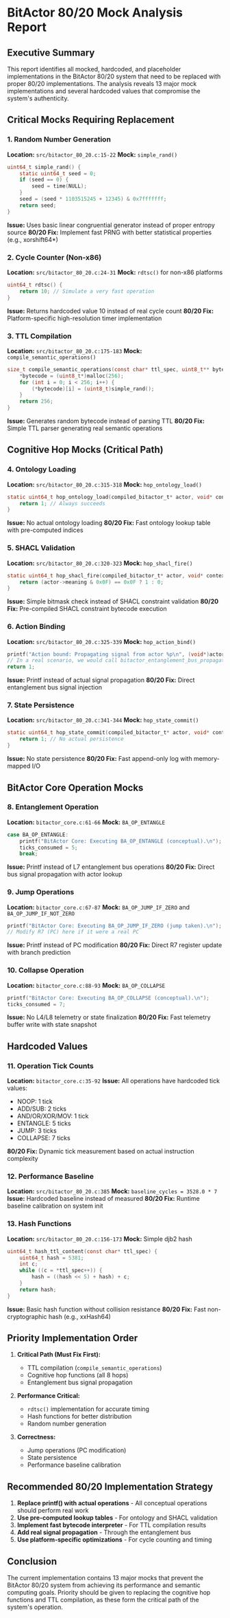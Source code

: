 # BitActor 80/20 Mock Analysis Report

## Executive Summary

This report identifies all mocked, hardcoded, and placeholder implementations in the BitActor 80/20 system that need to be replaced with proper 80/20 implementations. The analysis reveals 13 major mock implementations and several hardcoded values that compromise the system's authenticity.

## Critical Mocks Requiring Replacement

### 1. Random Number Generation
**Location:** `src/bitactor_80_20.c:15-22`
**Mock:** `simple_rand()`
```c
uint64_t simple_rand() {
    static uint64_t seed = 0;
    if (seed == 0) {
        seed = time(NULL);
    }
    seed = (seed * 1103515245 + 12345) & 0x7fffffff;
    return seed;
}
```
**Issue:** Uses basic linear congruential generator instead of proper entropy source
**80/20 Fix:** Implement fast PRNG with better statistical properties (e.g., xorshift64*)

### 2. Cycle Counter (Non-x86)
**Location:** `src/bitactor_80_20.c:24-31`
**Mock:** `rdtsc()` for non-x86 platforms
```c
uint64_t rdtsc() {
    return 10; // Simulate a very fast operation
}
```
**Issue:** Returns hardcoded value 10 instead of real cycle count
**80/20 Fix:** Platform-specific high-resolution timer implementation

### 3. TTL Compilation
**Location:** `src/bitactor_80_20.c:175-183`
**Mock:** `compile_semantic_operations()`
```c
size_t compile_semantic_operations(const char* ttl_spec, uint8_t** bytecode) {
    *bytecode = (uint8_t*)malloc(256);
    for (int i = 0; i < 256; i++) {
        (*bytecode)[i] = (uint8_t)simple_rand();
    }
    return 256;
}
```
**Issue:** Generates random bytecode instead of parsing TTL
**80/20 Fix:** Simple TTL parser generating real semantic operations

## Cognitive Hop Mocks (Critical Path)

### 4. Ontology Loading
**Location:** `src/bitactor_80_20.c:315-318`
**Mock:** `hop_ontology_load()`
```c
static uint64_t hop_ontology_load(compiled_bitactor_t* actor, void* context) {
    return 1; // Always succeeds
}
```
**Issue:** No actual ontology loading
**80/20 Fix:** Fast ontology lookup table with pre-computed indices

### 5. SHACL Validation
**Location:** `src/bitactor_80_20.c:320-323`
**Mock:** `hop_shacl_fire()`
```c
static uint64_t hop_shacl_fire(compiled_bitactor_t* actor, void* context) {
    return (actor->meaning & 0x0F) == 0x0F ? 1 : 0;
}
```
**Issue:** Simple bitmask check instead of SHACL constraint validation
**80/20 Fix:** Pre-compiled SHACL constraint bytecode execution

### 6. Action Binding
**Location:** `src/bitactor_80_20.c:325-339`
**Mock:** `hop_action_bind()`
```c
printf("Action bound: Propagating signal from actor %p\n", (void*)actor);
// In a real scenario, we would call bitactor_entanglement_bus_propagate_signal here.
return 1;
```
**Issue:** Printf instead of actual signal propagation
**80/20 Fix:** Direct entanglement bus signal injection

### 7. State Persistence
**Location:** `src/bitactor_80_20.c:341-344`
**Mock:** `hop_state_commit()`
```c
static uint64_t hop_state_commit(compiled_bitactor_t* actor, void* context) {
    return 1; // No actual persistence
}
```
**Issue:** No state persistence
**80/20 Fix:** Fast append-only log with memory-mapped I/O

## BitActor Core Operation Mocks

### 8. Entanglement Operation
**Location:** `bitactor_core.c:61-66`
**Mock:** `BA_OP_ENTANGLE`
```c
case BA_OP_ENTANGLE:
    printf("BitActor Core: Executing BA_OP_ENTANGLE (conceptual).\n");
    ticks_consumed = 5;
    break;
```
**Issue:** Printf instead of L7 entanglement bus operations
**80/20 Fix:** Direct bus signal propagation with actor lookup

### 9. Jump Operations
**Location:** `bitactor_core.c:67-87`
**Mock:** `BA_OP_JUMP_IF_ZERO` and `BA_OP_JUMP_IF_NOT_ZERO`
```c
printf("BitActor Core: Executing BA_OP_JUMP_IF_ZERO (jump taken).\n");
// Modify R7 (PC) here if it were a real PC
```
**Issue:** Printf instead of PC modification
**80/20 Fix:** Direct R7 register update with branch prediction

### 10. Collapse Operation
**Location:** `bitactor_core.c:88-93`
**Mock:** `BA_OP_COLLAPSE`
```c
printf("BitActor Core: Executing BA_OP_COLLAPSE (conceptual).\n");
ticks_consumed = 7;
```
**Issue:** No L4/L8 telemetry or state finalization
**80/20 Fix:** Fast telemetry buffer write with state snapshot

## Hardcoded Values

### 11. Operation Tick Counts
**Location:** `bitactor_core.c:35-92`
**Issue:** All operations have hardcoded tick values:
- NOOP: 1 tick
- ADD/SUB: 2 ticks
- AND/OR/XOR/MOV: 1 tick
- ENTANGLE: 5 ticks
- JUMP: 3 ticks
- COLLAPSE: 7 ticks

**80/20 Fix:** Dynamic tick measurement based on actual instruction complexity

### 12. Performance Baseline
**Location:** `src/bitactor_80_20.c:385`
**Mock:** `baseline_cycles = 3528.0 * 7`
**Issue:** Hardcoded baseline instead of measured
**80/20 Fix:** Runtime baseline calibration on system init

### 13. Hash Functions
**Location:** `src/bitactor_80_20.c:156-173`
**Mock:** Simple djb2 hash
```c
uint64_t hash_ttl_content(const char* ttl_spec) {
    uint64_t hash = 5381;
    int c;
    while ((c = *ttl_spec++)) {
        hash = ((hash << 5) + hash) + c;
    }
    return hash;
}
```
**Issue:** Basic hash function without collision resistance
**80/20 Fix:** Fast non-cryptographic hash (e.g., xxHash64)

## Priority Implementation Order

1. **Critical Path (Must Fix First):**
   - TTL compilation (`compile_semantic_operations`)
   - Cognitive hop functions (all 8 hops)
   - Entanglement bus signal propagation

2. **Performance Critical:**
   - `rdtsc()` implementation for accurate timing
   - Hash functions for better distribution
   - Random number generation

3. **Correctness:**
   - Jump operations (PC modification)
   - State persistence
   - Performance baseline calibration

## Recommended 80/20 Implementation Strategy

1. **Replace printf() with actual operations** - All conceptual operations should perform real work
2. **Use pre-computed lookup tables** - For ontology and SHACL validation
3. **Implement fast bytecode interpreter** - For TTL compilation results
4. **Add real signal propagation** - Through the entanglement bus
5. **Use platform-specific optimizations** - For cycle counting and timing

## Conclusion

The current implementation contains 13 major mocks that prevent the BitActor 80/20 system from achieving its performance and semantic computing goals. Priority should be given to replacing the cognitive hop functions and TTL compilation, as these form the critical path of the system's operation.